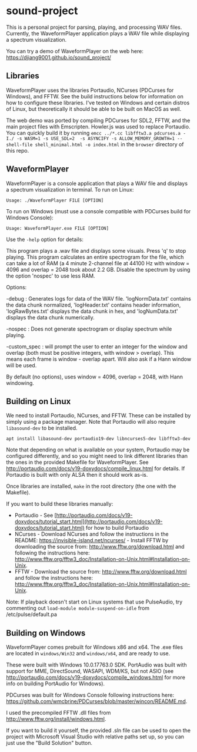 # sound-project

This is a personal project for parsing, playing, and processing WAV files. Currently, the WaveformPlayer application plays a WAV file while displaying a spectrum visualization.

You can try a demo of WaveformPlayer on the web here: https://djiang9001.github.io/sound_project/

## Libraries

WaveformPlayer uses the libraries Portaudio, NCurses (PDCurses for Windows), and FFTW. See the build instructions below for information on how to configure these libraries. I've tested on Windows and certain distros of Linux, but theoretically it should be able to be built on MacOS as well.

The web demo was ported by compiling PDCurses for SDL2, FFTW, and the main project files with Emscripten. Howler.js was used to replace Portaudio. You can quickly build it by running `emcc ../*.cc libfftw3.a pdcurses.a -I./ -s WASM=1 -s USE_SDL=2  -s ASYNCIFY -s ALLOW_MEMORY_GROWTH=1 --shell-file shell_minimal.html -o index.html` in the `browser` directory of this repo.

## WaveformPlayer

WaveformPlayer is a console application that plays a WAV file and displays a spectrum visualization in terminal. To run on Linux:

`Usage: ./WaveformPlayer FILE [OPTION]`

To run on Windows (must use a console compatible with PDCurses build for Windows Console):

`Usage: WaveformPlayer.exe FILE [OPTION]`

Use the `-help` option for details:

This program plays a .wav file and displays some visuals. Press 'q' to stop playing. This program calculates an entire spectrogram for the file, which can take a lot of RAM (a 4 minute 2-channel file at 44100 Hz with window = 4096 and overlap = 2048 took about 2.2 GB. Disable the spectrum by using the option 'nospec' to use less RAM.

Options:

  -debug : Generates logs for data of the WAV file. 'logNormData.txt' contains the data chunk normalized, 'logHeader.txt' contains header information, 'logRawBytes.txt' displays the data chunk in hex, and 'logNumData.txt' displays the data chunk numerically.

  -nospec : Does not generate spectrogram or display spectrum while playing.

  -custom_spec : will prompt the user to enter an integer for the window and overlap (both must be positive integers, with window > overlap). This means each frame is window - overlap apart. Will also ask if a Hann window will be used.

  By default (no options), uses window = 4096, overlap = 2048, with Hann windowing.

## Building on Linux

We need to install Portaudio, NCurses, and FFTW. These can be installed by simply using a package manager. Note that Portaudio will also require `libasound-dev` to be installed.

`apt install libasound-dev portaudio19-dev libncurses5-dev libfftw3-dev`

Note that depending on what is available on your system, Portaudio may be configured differently, and so you might need to link different libraries than the ones in the provided Makefile for WaveformPlayer. See http://portaudio.com/docs/v19-doxydocs/compile_linux.html for details. If Portaudio is built with only ALSA then it should work as-is.

Once libraries are installed, `make` in the root directory (the one with the Makefile).

If you want to build these libraries manually:

- Portaudio
		- See [http://portaudio.com/docs/v19-doxydocs/tutorial_start.html](http://portaudio.com/docs/v19-doxydocs/tutorial_start.html) for how to build Portaudio
- NCurses
		- Download NCurses and follow the instructions in the README: https://invisible-island.net/ncurses/
		- Install FFTW by downloading the source from: http://www.fftw.org/download.html and following the instructions here: http://www.fftw.org/fftw3_doc/Installation-on-Unix.html#Installation-on-Unix.
- FFTW
		- Download the source from: http://www.fftw.org/download.html and follow the instructions here: http://www.fftw.org/fftw3_doc/Installation-on-Unix.html#Installation-on-Unix.
		
Note:
If playback doesn't start on Linux systems that use PulseAudio, try commenting out `load-module module-suspend-on-idle` from /etc/pulse/default.pa

## Building on Windows

WaveformPlayer comes prebuilt for Windows x86 and x64. The .exe files are located in `windows/Win32` and `windows/x64`, and are ready to use.

These were built with Windows 10.0.17763.0 SDK. PortAudio was built with support for MME, DirectSound, WASAPI, WDM/KS, but not ASIO (see http://portaudio.com/docs/v19-doxydocs/compile_windows.html for more info on building PortAudio for Windows).

PDCurses was built for Windows Console following instructions here: https://github.com/wmcbrine/PDCurses/blob/master/wincon/README.md.

I used the precompiled FFTW .dll files from http://www.fftw.org/install/windows.html.

If you want to build it yourself, the provided .sln file can be used to open the project with Microsoft Visual Studio with relative paths set up, so you can just use the "Build Solution" button.
